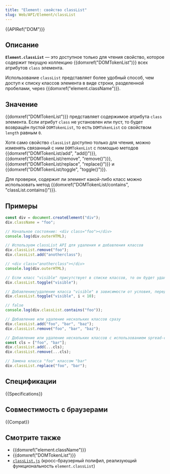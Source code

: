 ```yaml
---
title: "Element: свойство classList"
slug: Web/API/Element/classList
---
```


{{APIRef("DOM")}}

## Описание

**`Element.classList`** — это доступное только для чтения свойство, которое содержит текущую коллекцию {{domxref("DOMTokenList")}} всех атрибутов `class` элемента.

Использование `classList` представляет более удобный способ, чем доступ к списку классов элемента в виде строки, разделенной пробелами, через {{domxref("element.className")}}.

## Значение

{{domxref("DOMTokenList")}} представляет содержимое атрибута `class` элемента. Если атрибут `class` не установлен или пуст, то будет возвращён пустой `DOMTokenList`, то есть `DOMTokenList` со свойством `length` равным `0`.

Хотя само свойство `classList` доступно только для чтения, можно изменять связанный с ним `DOMTokenList` с помощью методов {{domxref("DOMTokenList/add", "add()")}}, {{domxref("DOMTokenList/remove", "remove()")}}, {{domxref("DOMTokenList/replace", "replace()")}} и {{domxref("DOMTokenList/toggle", "toggle()")}}.

Для проверки, содержит ли элемент какой-либо класс можно использовать метод {{domxref("DOMTokenList/contains", "classList.contains()")}}.

## Примеры

```js
const div = document.createElement("div");
div.className = "foo";

// Начальное состояние: <div class="foo"></div>
console.log(div.outerHTML);

// Используем classList API для удаления и добавления классов
div.classList.remove("foo");
div.classList.add("anotherclass");

// <div class="anotherclass"></div>
console.log(div.outerHTML);

// Если класс "visible" присутствует в списке классов, то он будет удалён, а иначе наоборот добавлен
div.classList.toggle("visible");

// Добавление/удаление класса "visible" в зависимости от условия, передаваемого вторым аргументом
div.classList.toggle("visible", i < 10);

// false
console.log(div.classList.contains("foo"));

// Добавление или удаление нескольких классов сразу
div.classList.add("foo", "bar", "baz");
div.classList.remove("foo", "bar", "baz");

// Добавление или удаление нескольких классов с использованием spread-синтаксиса
const cls = ["foo", "bar"];
div.classList.add(...cls);
div.classList.remove(...cls);

// Замена класса "foo" классом "bar"
div.classList.replace("foo", "bar");
```

## Спецификации

{{Specifications}}

## Совместимость с браузерами

{{Compat}}

## Смотрите также

- {{domxref("element.className")}}
- {{domxref("DOMTokenList")}}
- [`classList.js`](https://github.com/eligrey/classList.js) (кросс-браузерный полифил, реализующий функциональность `element.classList`)
